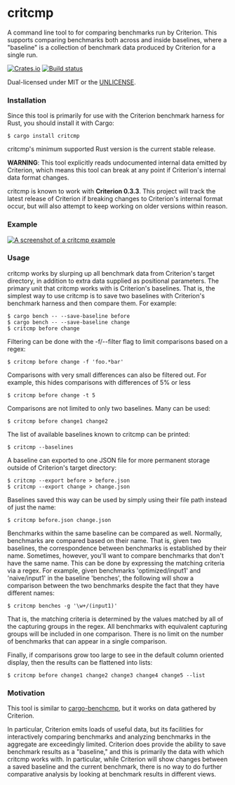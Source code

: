 critcmp
=======
A command line tool to for comparing benchmarks run by Criterion. This supports
comparing benchmarks both across and inside baselines, where a "baseline" is
a collection of benchmark data produced by Criterion for a single run.

[![Crates.io](https://img.shields.io/crates/v/critcmp.svg)](https://crates.io/crates/critcmp)
[![Build status](https://github.com/BurntSushi/critcmp/workflows/ci/badge.svg)](https://github.com/BurntSushi/critcmp/actions)

Dual-licensed under MIT or the [UNLICENSE](https://unlicense.org/).


### Installation

Since this tool is primarily for use with the Criterion benchmark harness for
Rust, you should install it with Cargo:

```
$ cargo install critcmp
```

critcmp's minimum supported Rust version is the current stable release.

**WARNING**: This tool explicitly reads undocumented internal data emitted by
Criterion, which means this tool can break at any point if Criterion's internal
data format changes.

critcmp is known to work with **Criterion 0.3.3**. This project will
track the latest release of Criterion if breaking changes to Criterion's
internal format occur, but will also attempt to keep working on older versions
within reason.


### Example

[![A screenshot of a critcmp example](https://burntsushi.net/stuff/critcmp.png)](https://burntsushi.net/stuff/critcmp.png)


### Usage

critcmp works by slurping up all benchmark data from Criterion's target
directory, in addition to extra data supplied as positional parameters. The
primary unit that critcmp works with is Criterion's baselines. That is, the
simplest way to use critcmp is to save two baselines with Criterion's benchmark
harness and then compare them. For example:

    $ cargo bench -- --save-baseline before
    $ cargo bench -- --save-baseline change
    $ critcmp before change

Filtering can be done with the -f/--filter flag to limit comparisons based on
a regex:

    $ critcmp before change -f 'foo.*bar'

Comparisons with very small differences can also be filtered out. For example,
this hides comparisons with differences of 5% or less

    $ critcmp before change -t 5

Comparisons are not limited to only two baselines. Many can be used:

    $ critcmp before change1 change2

The list of available baselines known to critcmp can be printed:

    $ critcmp --baselines

A baseline can exported to one JSON file for more permanent storage outside
of Criterion's target directory:

    $ critcmp --export before > before.json
    $ critcmp --export change > change.json

Baselines saved this way can be used by simply using their file path instead
of just the name:

    $ critcmp before.json change.json

Benchmarks within the same baseline can be compared as well. Normally,
benchmarks are compared based on their name. That is, given two baselines, the
correspondence between benchmarks is established by their name. Sometimes,
however, you'll want to compare benchmarks that don't have the same name. This
can be done by expressing the matching criteria via a regex. For example, given
benchmarks 'optimized/input1' and 'naive/input1' in the baseline 'benches', the
following will show a comparison between the two benchmarks despite the fact
that they have different names:

    $ critcmp benches -g '\w+/(input1)'

That is, the matching criteria is determined by the values matched by all of
the capturing groups in the regex. All benchmarks with equivalent capturing
groups will be included in one comparison. There is no limit on the number of
benchmarks that can appear in a single comparison.

Finally, if comparisons grow too large to see in the default column oriented
display, then the results can be flattened into lists:

    $ critcmp before change1 change2 change3 change4 change5 --list


### Motivation

This tool is similar to
[cargo-benchcmp](https://github.com/BurntSushi/cargo-benchcmp),
but it works on data gathered by Criterion.

In particular, Criterion emits loads of useful data, but its facilities for
interactively comparing benchmarks and analyzing benchmarks in the aggregate
are exceedingly limited. Criterion does provide the ability to save benchmark
results as a "baseline," and this is primarily the data with which critcmp
works with. In particular, while Criterion will show changes between a saved
baseline and the current benchmark, there is no way to do further comparative
analysis by looking at benchmark results in different views.
